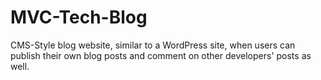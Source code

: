 # MVC-Tech-Blog
CMS-Style blog website, similar to a WordPress site, when users can publish their own blog posts and comment on other developers' posts as well.
